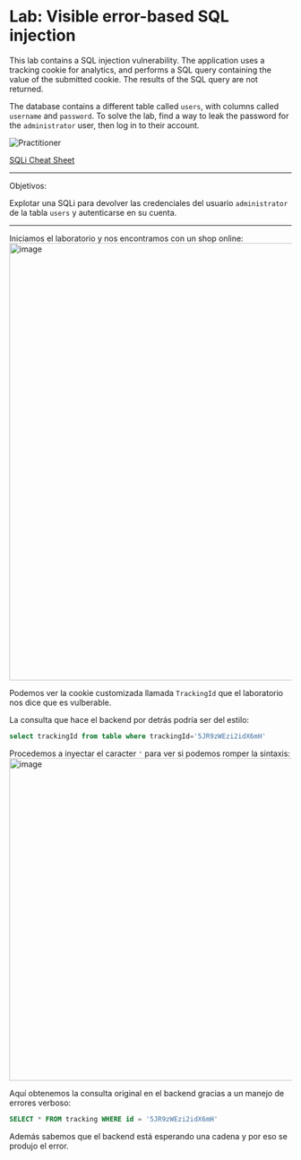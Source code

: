 # Lab: Visible error-based SQL injection

This lab contains a SQL injection vulnerability. The application uses a tracking cookie for analytics, and performs a SQL query containing the value of the submitted cookie. The results of the SQL query are not returned.

The database contains a different table called `users`, with columns called `username` and `password`. To solve the lab, find a way to leak the password for the `administrator` user, then log in to their account. 

![Practitioner](https://img.shields.io/badge/level-Apprentice-blue)

[SQLi Cheat Sheet](https://portswigger.net/web-security/sql-injection/cheat-sheet)


---

Objetivos:

Explotar una SQLi para devolver las credenciales del usuario `administrator` de la tabla `users` y autenticarse en su cuenta.

---

Iniciamos el laboratorio y nos encontramos con un shop online:
<img width="1498" height="781" alt="image" src="https://github.com/user-attachments/assets/5b7dbcd8-4ad9-4928-aecd-51c3f21e499e" />

Podemos ver la cookie customizada llamada `TrackingId` que el laboratorio nos dice que es vulberable.

La consulta que hace el backend por detrás podría ser del estilo:
```sql
select trackingId from table where trackingId='5JR9zWEzi2idX6mH'
```

Procedemos a inyectar el caracter `'` para ver si podemos romper la sintaxis:
<img width="1838" height="576" alt="image" src="https://github.com/user-attachments/assets/b7377160-9e61-46c8-b911-8ec30ba28848" />

Aquí obtenemos la consulta original en el backend gracias a un manejo de errores verboso:
```sql
SELECT * FROM tracking WHERE id = '5JR9zWEzi2idX6mH'
```

Además sabemos que el backend está esperando una cadena y por eso se produjo el error.


